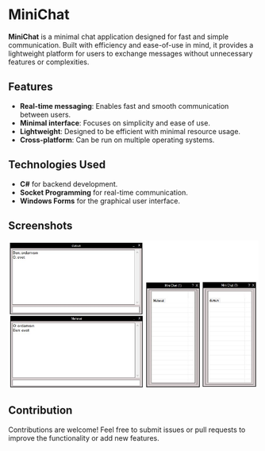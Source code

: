 # MiniChat

**MiniChat** is a minimal chat application designed for fast and simple communication. Built with efficiency and ease-of-use in mind, it provides a lightweight platform for users to exchange messages without unnecessary features or complexities.

## Features
- **Real-time messaging**: Enables fast and smooth communication between users.
- **Minimal interface**: Focuses on simplicity and ease of use.
- **Lightweight**: Designed to be efficient with minimal resource usage.
- **Cross-platform**: Can be run on multiple operating systems.

## Technologies Used
- **C#** for backend development.
- **Socket Programming** for real-time communication.
- **Windows Forms** for the graphical user interface.

## Screenshots
![mini chat](https://github.com/dursunkatar/MiniChat/blob/master/screen.jpg)

## Contribution
Contributions are welcome! Feel free to submit issues or pull requests to improve the functionality or add new features.



